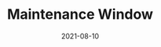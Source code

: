 ---
title: "Maintenance Window"
linkTitle: "Maintenance Window"
weight: 3
date: 2021-08-10
description: >
    Monitoring Service
---